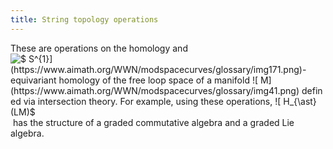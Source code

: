 ```yaml
---
title: String topology operations
---
```


These are operations on the homology and ![$ S^{1}$](https://www.aimath.org/WWN/modspacecurves/glossary/img171.png)-equivariant homology of the free loop space of a manifold ![$ M$](https://www.aimath.org/WWN/modspacecurves/glossary/img41.png) defined via intersection theory. For example, using these operations, ![$ H_{\ast}(LM)$](https://www.aimath.org/WWN/modspacecurves/glossary/img172.png) has the structure of a graded commutative algebra and a graded Lie algebra.

